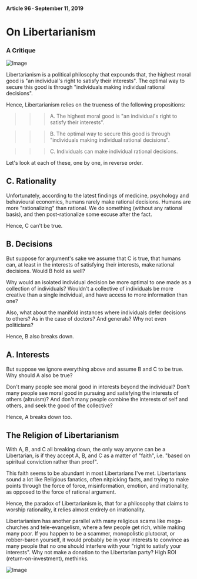 #### Article 96 · September 11, 2019

# On Libertarianism

### A Critique

![Image](https://cdn-images-1.medium.com/max/800/1*0jtH0EE9CcvV-02H3CGuzQ.png)

Libertarianism is a political philosophy that expounds that, the highest moral good is "an individual's right to satisfy their interests". The optimal way to secure this good is through "individuals making individual rational decisions".

Hence, Libertarianism relies on the trueness of the following propositions:

>>> A. The highest moral good is "an individual's right to satisfy their interests".

>>> B. The optimal way to secure this good is through "individuals making individual rational decisions".

>>> C. Individuals can make individual rational decisions.

Let's look at each of these, one by one, in reverse order.

## C. Rationality

Unfortunately, according to the latest findings of medicine, psychology and behavioural economics, humans rarely make rational decisions. Humans are more "rationalizing" than rational. We do something (without any rational basis), and then post-rationalize some excuse after the fact.

Hence, C can't be true.

## B. Decisions

But suppose for argument's sake we assume that C is true, that humans can, at least in the interests of satisfying their interests, make rational decisions. Would B hold as well?

Why would an isolated individual decision be more optimal to one made as a collection of individuals? Wouldn't a collective of individuals be more creative than a single individual, and have access to more information than one?

Also, what about the manifold instances where individuals defer decisions to others? As in the case of doctors? And generals? Why not even politicians?

Hence, B also breaks down.

## A. Interests

But suppose we ignore everything above and assume B and C to be true. Why should A also be true?

Don't many people see moral good in interests beyond the individual? Don't many people see moral good in pursuing and satisfying the interests of others (altruism)? And don't many people combine the interests of self and others, and seek the good of the collective?

Hence, A breaks down too.

## The Religion of Libertarianism

With A, B, and C all breaking down, the only way anyone can be a Libertarian, is if they accept A, B, and C as a matter of "faith", i.e. "based on spiritual conviction rather than proof".

This faith seems to be abundant in most Libertarians I've met. Libertarians sound a lot like Religious fanatics, often nitpicking facts, and trying to make points through the force of force, misinformation, emotion, and irrationality, as opposed to the force of rational argument.

Hence, the paradox of Libertarianism is, that for a philosophy that claims to worship rationality, it relies almost entirely on irrationality.

Libertarianism has another parallel with many religious scams like mega-churches and tele-evangelism, where a few people get rich, while making many poor. If you happen to be a scammer, monopolistic plutocrat, or robber-baron yourself, it would probably be in your interests to convince as many people that no one should interfere with your "right to satisfy your interests". Why not make a donation to the Libertarian party? High ROI (return-on-investment), methinks.

![Image](https://cdn-images-1.medium.com/max/800/1*_5mqMbthO8WT5uRpBxEkSA.jpeg)